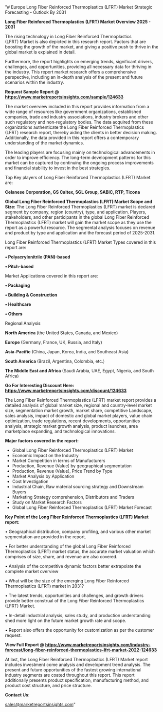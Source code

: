 "# Europe Long Fiber Reinforced Thermoplastics (LFRT) Market Strategic Forecasting - Outlook By 2031

<Strong> Long Fiber Reinforced Thermoplastics (LFRT) Market Overview 2025 - 2031</strong>

The rising technology in Long Fiber Reinforced Thermoplastics (LFRT) Market is also depicted in this research report. Factors that are boosting the growth of the market, and giving a positive push to thrive in the global market is explained in detail.

Furthermore, the report highlights on emerging trends, significant drivers, challenges, and opportunities, providing all necessary data for thriving in the industry. This report market research offers a comprehensive perspective, including an in-depth analysis of the present and future scenarios within the industry.

<strong>Request Sample Report @ <a href=https://www.marketreportsinsights.com/sample/124633>https://www.marketreportsinsights.com/sample/124633</a></strong>

The market overview included in this report provides information from a wide range of resources like government organizations, established companies, trade and industry associations, industry brokers and other such regulatory and non-regulatory bodies. The data acquired from these organizations authenticate the Long Fiber Reinforced Thermoplastics (LFRT) research report, thereby aiding the clients in better decision making. Additionally, the data provided in this report offers a contemporary understanding of the market dynamics.

The leading players are focusing mainly on technological advancements in order to improve efficiency. The long-term development patterns for this market can be captured by continuing the ongoing process improvements and financial stability to invest in the best strategies.

Top Key players of Long Fiber Reinforced Thermoplastics (LFRT) Market are:

<strong>Celanese Corporation, GS Caltex, SGL Group, SABIC, RTP, Ticona</strong>

<strong><b>Global Long Fiber Reinforced Thermoplastics (LFRT) Market Scope and Size:</b></strong>
The Long Fiber Reinforced Thermoplastics (LFRT) market is declared segment by company, region (country), type, and application. Players, stakeholders, and other participants in the global Long Fiber Reinforced Thermoplastics (LFRT) market will gain the market scope as they use the report as a powerful resource. The segmental analysis focuses on revenue and product by type and application and the forecast period of 2025-2031.

Long Fiber Reinforced Thermoplastics (LFRT) Market Types covered in this report are:

<strong>• Polyacrylonitrile (PAN)-based

• Pitch-based</strong>

Market Applications covered in this report are:

<strong>• Packaging

• Building & Construction

• Healthcare

• Others</strong> 

Regional Analysis

<strong>North America</strong> (the United States, Canada, and Mexico)

<strong>Europe</strong> (Germany, France, UK, Russia, and Italy)

<strong>Asia-Pacific</strong> (China, Japan, Korea, India, and Southeast Asia)

<strong>South America</strong> (Brazil, Argentina, Colombia, etc.)

<strong>The Middle East and Africa</strong> (Saudi Arabia, UAE, Egypt, Nigeria, and South Africa)

<strong>Go For Interesting Discount Here: <a href=https://www.marketreportsinsights.com/discount/124633>https://www.marketreportsinsights.com/discount/124633</a></strong>

The Long Fiber Reinforced Thermoplastics (LFRT) market report provides a detailed analysis of global market size, regional and country-level market size, segmentation market growth, market share, competitive Landscape, sales analysis, impact of domestic and global market players, value chain optimization, trade regulations, recent developments, opportunities analysis, strategic market growth analysis, product launches, area marketplace expanding, and technological innovations.

<strong><b>Major factors covered in the report:</b></strong>
<ul>
  <li>Global Long Fiber Reinforced Thermoplastics (LFRT) Market </li>
  <li>Economic Impact on the Industry</li>
  <li>Market Competition in terms of Manufacturers</li>
  <li>Production, Revenue (Value) by geographical segmentation</li>
  <li>Production, Revenue (Value), Price Trend by Type</li>
  <li>Market Analysis by Application</li>
  <li>Cost Investigation</li>
  <li>Industrial Chain, Raw material sourcing strategy and Downstream Buyers</li>
  <li>Marketing Strategy comprehension, Distributors and Traders</li>
  <li>Study on Market Research Factors</li>
  <li>Global Long Fiber Reinforced Thermoplastics (LFRT) Market Forecast</li>
</ul>

<strong><b>Key Point of the Long Fiber Reinforced Thermoplastics (LFRT) Market report:</b></strong>

• Geographical distribution, company profiling, and various other market segmentation are provided in the report.

• For better understanding of the global Long Fiber Reinforced Thermoplastics (LFRT) market status, the accurate market valuation which comprises of size, share, and revenue are also covered.

• Analysis of the competitive dynamic factors better extrapolate the complete market overview

• What will be the size of the emerging Long Fiber Reinforced Thermoplastics (LFRT) market in 2031?

• The latest trends, opportunities and challenges, and growth drivers provide better construal of the Long Fiber Reinforced Thermoplastics (LFRT) Market.

• In-detail industrial analysis, sales study, and production understanding shed more light on the future market growth rate and scope.

• Report also offers the opportunity for customization as per the customer request.

<strong><b>View Full Report @ <a href=https://www.marketreportsinsights.com/industry-forecast/long-fiber-reinforced-thermoplastics-lfrt-market-2022-124633>https://www.marketreportsinsights.com/industry-forecast/long-fiber-reinforced-thermoplastics-lfrt-market-2022-124633</a></b></strong>


At last, the Long Fiber Reinforced Thermoplastics (LFRT) Market report includes investment come analysis and development trend analysis. The present and future opportunities of the fastest growing international industry segments are coated throughout this report. This report additionally presents product specification, manufacturing method, and product cost structure, and price structure.

<strong>Contact Us:</strong>

sales@marketreportsinsights.com"

